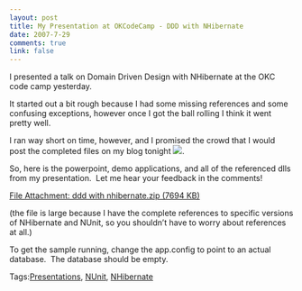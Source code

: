 ```yaml
--- 
layout: post
title: My Presentation at OKCodeCamp - DDD with NHibernate
date: 2007-7-29
comments: true
link: false
---
```

<p>I presented a talk on Domain Driven Design with NHibernate at the OKC code camp yesterday.</p><p>It started out a bit rough because I had some missing references and some confusing exceptions, however once I got the ball rolling I think it went pretty well.</p><p>I ran way short on time, however, and I promised the crowd that I would post the completed files on my blog tonight <img src="/images/smile1_________________________.gif"   />.</p><p>So, here is the powerpoint, demo applications, and all of the referenced dlls from my presentation.&nbsp; Let me hear your feedback in the comments!</p><p><a href="http://www.flux88.com/uploads/ddd_20with_20nhibernate.zip" target="_blank">File Attachment: ddd with nhibernate.zip (7694 KB)</a></p><p>(the file is large because I have the complete references to specific versions of NHibernate and NUnit, so you shouldn&rsquo;t have to worry about references at all.)</p><p>To get the sample running, change the app.config to point to an actual database.&nbsp; The database should be empty.</p><div class="bjtags">Tags:<a rel="tag" href="http://technorati.com/tag/Presentations">Presentations</a>, <a rel="tag" href="http://technorati.com/tag/NUnit">NUnit</a>, <a rel="tag" href="http://technorati.com/tag/NHibernate">NHibernate</a></div>
